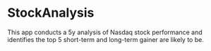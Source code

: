 # StockAnalysis
This app conducts a 5y analysis of Nasdaq stock performance and identifies the top 5 short-term and long-term gainer are likely to be.
